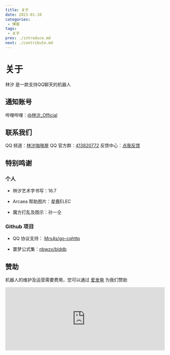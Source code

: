 ```yaml
---
title: 关于
date: 2023-01-10
categories:
 - 博客
tags:
 - 关于
prev: ./introduce.md
next: ./contribute.md
---
```



# 关于

林汐 是一款支持QQ聊天的机器人


## 通知账号

哔哩哔哩：[@林汐_Official](https://b23.tv/QsiWeqD)


## 联系我们

QQ 频道：[林汐咖啡屋](https://pd.qq.com/s/5b26z878f)
QQ 官方群：[413820772](https://qm.qq.com/cgi-bin/qm/qr?k=IzcgSO2oNhbkrbCMFtQigRsE4a7Z6fSS&jump_from=webapi)
反馈中心：[点我反馈](https://support.qq.com/product/426080)

<!-- more -->

## 特别鸣谢

### 个人
* 林汐艺术字书写：16.7

* Arcaea 帮助图片：星鹿ELEC

* 魔方打乱及图示：孙一仝

### Github 项目
* QQ 协议支持： [Mrs4s/go-cqhttp](https://github.com/Mrs4s/go-cqhttp)

* 噩梦公式集：[nbwzx/blddb](https://github.com/nbwzx/blddb)

## 赞助

机器人的维护及运营需要费用，您可以通过 [爱发电](https://afdian.net/a/linxi-bot)  为我们赞助

<iframe id="afdian_leaflet_{1}" src="https://afdian.net/leaflet?slug={1}" width="100%" scrolling="no" height="200" frameborder="0"></iframe>

<!--
<div class="surveybyantdv" data-sf-id="6397a8a054b10022" data-sf-mode="sidetab" data-sf-button-color="#1055FF" data-sf-text-color="#ffffff" data-sf-font-size="17" data-sf-button-text="点我申请" data-sf-button-radius="5" data-sf-button-icon="mail-outlined" data-sf-default-open="false" data-sf-allow-repeat-submit="true" data-sf-close-after-submit="true" data-sf-hide-after-submit="false" data-sf-delay-visible="false" data-sf-preload="true" data-sf-width="350px" data-sf-height="450px"></div> <script async src="//aliyuncdn.antdv.com/form/static/embed/runtime.js"></script> -->
